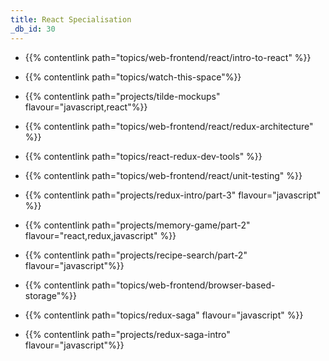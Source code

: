 ```yaml
---
title: React Specialisation
_db_id: 30
---
```


- {{% contentlink path="topics/web-frontend/react/intro-to-react" %}}
- {{% contentlink path="topics/watch-this-space"%}}
- {{% contentlink path="projects/tilde-mockups" flavour="javascript,react"%}}
- {{% contentlink path="topics/web-frontend/react/redux-architecture" %}}
- {{% contentlink path="topics/react-redux-dev-tools" %}}



- {{% contentlink path="topics/web-frontend/react/unit-testing" %}}
- {{% contentlink path="projects/redux-intro/part-3" flavour="javascript" %}}
- {{% contentlink path="projects/memory-game/part-2" flavour="react,redux,javascript" %}}
- {{% contentlink path="projects/recipe-search/part-2" flavour="javascript"%}}
- {{% contentlink path="topics/web-frontend/browser-based-storage"%}}
- {{% contentlink path="topics/redux-saga" flavour="javascript" %}}
- {{% contentlink path="projects/redux-saga-intro" flavour="javascript"%}}
